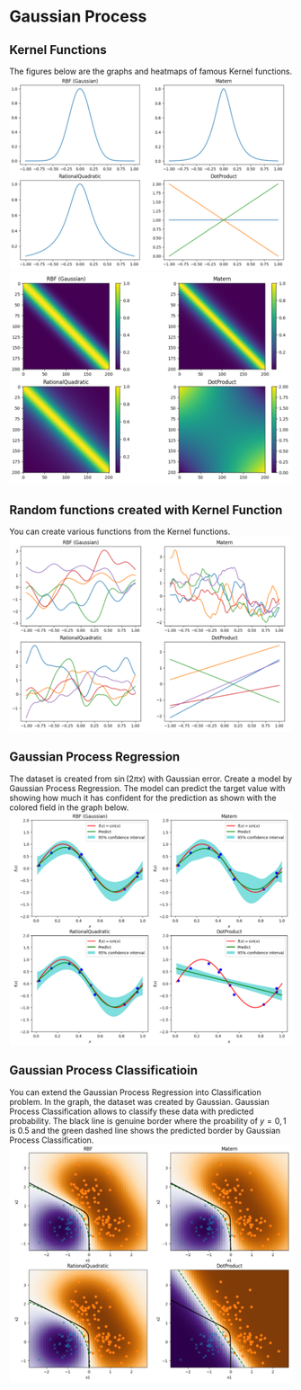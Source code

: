 # Gaussian Process

## Kernel Functions
The figures below are the graphs and heatmaps of famous Kernel functions.
![image](images/Kernel_1D.png)
![image](images/Heatmap_Kernel.png)

## Random functions created with Kernel Function
You can create various functions from the Kernel functions.
![image](images/RandomFunc_Kernel.png)

## Gaussian Process Regression
The dataset is created from $\sin(2\pi x)$ with Gaussian error.
Create a model by Gaussian Process Regression. The model can predict the target value with showing how much it has confident for the prediction as shown with the colored field in the graph below.
![image](images/Gaussian_Process_Regression.png)

## Gaussian Process Classificatioin
You can extend the Gaussian Process Regression into Classification problem.
In the graph, the dataset was created by Gaussian. Gaussian Process Classification allows to classify these data with predicted probability. The black line is genuine border where the proability of $y = 0, 1$ is 0.5 and the green dashed line shows the predicted border by Gaussian Process Classification.
![image](images/Gaussian_Process_Classification.png)